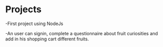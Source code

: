 # Projects

-First project using NodeJs 

-An user can signin, complete a questionnaire about fruit curiosities and add in his shopping cart different fruits.
